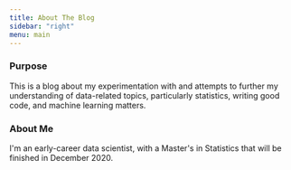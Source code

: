 ```yaml
---
title: About The Blog
sidebar: "right"
menu: main
---
```


### Purpose

This is a blog about my experimentation with and attempts to further my understanding of data-related topics, particularly statistics, writing good code, and machine learning matters.

### About Me

I'm an early-career data scientist, with a Master's in Statistics that will be finished in December 2020.
